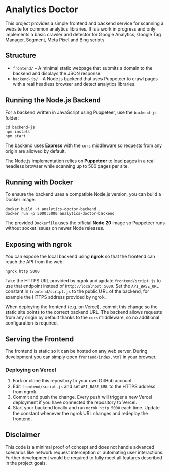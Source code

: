# Analytics Doctor

This project provides a simple frontend and backend service for scanning a website for common analytics libraries. It is a work in progress and only implements a basic crawler and detector for Google Analytics, Google Tag Manager, Segment, Meta Pixel and Bing scripts.

## Structure

- `frontend/` – A minimal static webpage that submits a domain to the backend and displays the JSON response.
- `backend-js/` – A Node.js backend that uses Puppeteer to crawl pages with a real headless browser and detect analytics libraries.


## Running the Node.js Backend

For a backend written in JavaScript using Puppeteer, use the `backend-js` folder:

```
cd backend-js
npm install
npm start
```


The backend uses **Express** with the `cors` middleware so requests from any origin are allowed by default.

The Node.js implementation relies on **Puppeteer** to load pages in a real headless browser while scanning up to 500 pages per site.

## Running with Docker

To ensure the backend uses a compatible Node.js version, you can build a Docker image.

```
docker build -t analytics-doctor-backend .
docker run -p 5000:5000 analytics-doctor-backend
```

The provided `Dockerfile` uses the official **Node 20** image so Puppeteer runs without socket issues on newer Node releases.

## Exposing with ngrok

You can expose the local backend using **ngrok** so that the frontend can reach the API from the web:

```
ngrok http 5000
```

Take the HTTPS URL provided by ngrok and update `frontend/script.js` to use that endpoint instead of `http://localhost:5000`.
Set the `API_BASE_URL` constant in `frontend/script.js` to the public URL of the backend, for example the HTTPS address provided by ngrok.


When deploying the frontend (e.g. on Vercel), commit this change so the static
site points to the correct backend URL. The backend allows requests from any
origin by default thanks to the `cors` middleware, so no additional configuration is required.

## Serving the Frontend

The frontend is static so it can be hosted on any web server. During development you can simply open `frontend/index.html` in your browser.

### Deploying on Vercel

1. Fork or clone this repository to your own GitHub account.
2. Edit `frontend/script.js` and set `API_BASE_URL` to the HTTPS address from
   ngrok.
3. Commit and push the change. Every push will trigger a new Vercel deployment
   if you have connected the repository to Vercel.
4. Start your backend locally and run `ngrok http 5000` each time. Update the
   constant whenever the ngrok URL changes and redeploy the frontend.

## Disclaimer

This code is a minimal proof of concept and does not handle advanced scenarios like network request interception or automating user interactions. Further development would be required to fully meet all features described in the project goals.
